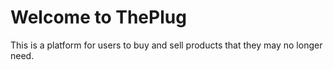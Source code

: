# Welcome to ThePlug

This is a platform for users to buy and sell products that they may no longer need.

